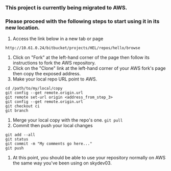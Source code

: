 ### This project is currently being migrated to AWS.

### Please proceed with the following steps to start using it in its new location.
1. Access the link below in a new tab or page
```
http://10.61.0.24/bitbucket/projects/HEL/repos/hello/browse
```
1. Click on "Fork" at the left-hand corner of the page then follow its instructions to fork the AWS repository.
1. Click on the "Clone" link at the left-hand corner of your AWS fork's page then copy the exposed address.
1. Make your local repo URL point to AWS.
```
cd /path/to/my/local/copy
git config --get remote.origin.url
git remote set-url origin <address_from_step_3>
git config --get remote.origin.url
git checkout ci
git branch
```
1. Merge your local copy with the repo's one.
```git pull```
1. Commit then push your local changes
```
git add --all
git status
git commit -m "My comments go here..."
git push
```
1. At this point, you should be able to use your repository normally on AWS the same way you've been using on skydev03.

